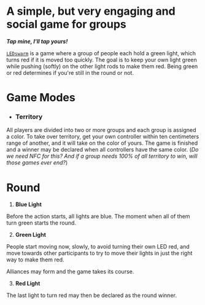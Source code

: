 # A simple, but very engaging and social game for groups

__*Tap mine, I'll tap yours!*__

[`LEDswarm`](https://github.com/LEDswarm) is a game where a group of people each hold a green light, which turns red if it is moved too quickly. The goal is to keep your own light green while pushing (softly) on the other light rods to make them red. Being green or red determines if you're still in the round or not.

# Game Modes

* ### Territory

All players are divided into two or more groups and each group is assigned a color. To take over territory, get your own controller within ten centimeters range of another, and it will take on the color of yours. The game is finished and a winner may be declared when all controllers have the same color. (*Do we need NFC for this? And if a group needs 100% of all territory to win, will those games ever end?*)

# Round

1. **Blue Light**

Before the action starts, all lights are blue. 
The moment when all of them turn green starts the round.

2. **Green Light**

People start moving now, slowly, to avoid turning their own LED red, and move towards other participants to try to move their lights in just the right way to make them red.

Alliances may form and the game takes its course.

3. **Red Light**

The last light to turn red may then be declared as the round winner.
